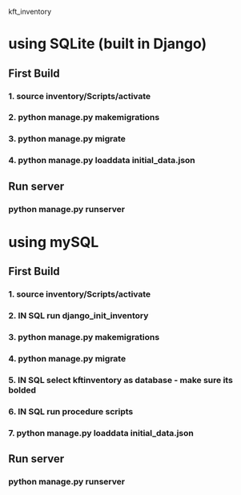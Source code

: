  kft_inventory

# using SQLite (built in Django)

## First Build

### 1. source inventory/Scripts/activate
### 2. python manage.py makemigrations
### 3. python manage.py migrate
### 4. python manage.py loaddata initial_data.json

## Run server

### python manage.py runserver


# using mySQL

## First Build

### 1. source inventory/Scripts/activate
### 2. **IN SQL** run django_init_inventory
### 3. python manage.py makemigrations
### 4. python manage.py migrate
### 5. **IN SQL** select kftinventory as database - make sure its bolded
### 6. **IN SQL** run procedure scripts
### 7. python manage.py loaddata initial_data.json

## Run server

### python manage.py runserver
